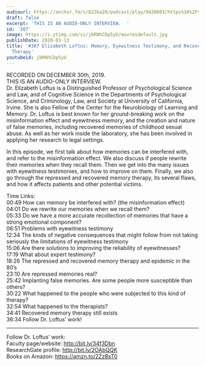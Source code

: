 ```yaml
---
audiourl: https://anchor.fm/s/822ba20/podcast/play/9420603/https%3A%2F%2Fd3ctxlq1ktw2nl.cloudfront.net%2Fproduction%2F2019-11-31%2F41442362-44100-2-c2d9d7d9ae8c7.m4a
draft: false
excerpt: 'THIS IS AN AUDIO-ONLY INTERVIEW.  '
id: '307'
image: https://i.ytimg.com/vi/jbRNhCDp5yU/maxresdefault.jpg
publishDate: 2020-03-13
title: '#307 Elizabeth Loftus: Memory, Eyewitness Testimony, and Recovered Memory
  Therapy'
youtubeid: jbRNhCDp5yU
---
```

<div class="timelinks">

RECORDED ON DECEMBER 30th, 2019.  
THIS IS AN AUDIO-ONLY INTERVIEW.  
Dr. Elizabeth Loftus is a Distinguished Professor of Psychological Science and Law, and of Cognitive Science in the Departments of Psychological Science, and Criminology, Law, and Society at University of California, Irvine. She is also Fellow of the Center for the Neurobiology of Learning and Memory. Dr. Loftus is best known for her ground-breaking work on the misinformation effect and eyewitness memory, and the creation and nature of false memories, including recovered memories of childhood sexual abuse. As well as her work inside the laboratory, she has been involved in applying her research to legal settings.

In this episode, we first talk about how memories can be interfered with, and refer to the misinformation effect. We also discuss if people rewrite their memories when they recall them. Then we get into the many issues with eyewitness testimonies, and how to improve on them. Finally, we also go through the repressed and recovered memory therapy, its several flaws, and how it affects patients and other potential victims. 

Time Links:  
<time>00:49</time> How can memory be interfered with? (the misinformation effect)  
<time>04:01</time> Do we rewrite our memories when we recall them?  
<time>05:33</time> Do we have a more accurate recollection of memories that have a strong emotional component?  
<time>06:51</time> Problems with eyewitness testimony  
<time>12:34</time> The kinds of negative consequences that might follow from not taking seriously the limitations of eyewitness testimony   
<time>15:06</time> Are there solutions to improving the reliability of eyewitnesses?  
<time>17:19</time> What about expert testimony?  
<time>18:26</time> The repressed and recovered memory therapy and epidemic in the 80’s   
<time>23:10</time> Are repressed memories real?  
<time>25:42</time> Implanting false memories. Are some people more susceptible than others?  
<time>30:22</time> What happened to the people who were subjected to this kind of therapy?  
<time>32:54</time> What happened to the therapists?  
<time>34:41</time> Recovered memory therapy still exists  
<time>36:34</time> Follow Dr. Loftus’ work!

---

Follow Dr. Loftus’ work:  
Faculty page/website: http://bit.ly/34f3Dbn  
ResearchGate profile: http://bit.ly/2OAbQQK  
Books on Amazon: https://amzn.to/2ZzBsT0
</div>

